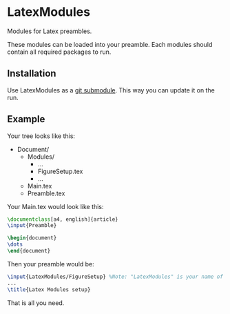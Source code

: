 LatexModules
============

Modules for Latex preambles.

These modules can be loaded into your preamble.
Each modules should contain all required packages to run.

Installation
------------
Use LatexModules as a [git submodule](http://git-scm.com/book/en/Git-Tools-Submodules).
This way you can update it on the run.

Example
-------
Your tree looks like this:

+ Document/
	+ Modules/
		- ...
		- FigureSetup.tex
		- ...
	- Main.tex
	- Preamble.tex

Your Main.tex would look like this:

```latex
\documentclass[a4, english]{article}
\input{Preamble}

\begin{document}
\dots
\end{document}
```

Then your preamble would be:

```latex
\input{LatexModules/FigureSetup} %Note: "LatexModules" is your name of the directory
...
\title{Latex Modules setup}
```

That is all you need.